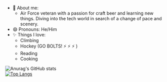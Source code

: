 - 💬 About me:
  - Air Force veteran with a passion for craft beer and learning new things. Diving into the tech world in search of a change of pace and scenery.
- 😄 Pronouns: He/Him
- ✨  Things I love:
   - Climbing
   - Hockey (GO BOLTS! ⚡ ⚡ ⚡ )
   - Reading
   - Cooking
   
![Anurag's GitHub stats](https://github-readme-stats.vercel.app/api?username=mekimball&show_icons=true&theme=synthwave)<br>
[![Top Langs](https://github-readme-stats.vercel.app/api/top-langs/?username=mekimball&layout=compact&theme=synthwave)](https://github.com/anuraghazra/github-readme-stats)

<!--
**mekimball/mekimball** is a ✨ _special_ ✨ repository because its `README.md` (this file) appears on your GitHub profile.

Here are some ideas to get you started:

- 🔭 I’m currently working on ...
- 🌱 I’m currently learning ...
- 👯 I’m looking to collaborate on ...
- 🤔 I’m looking for help with ...
- 💬 Ask me about ...
- 📫 How to reach me: ...
- 😄 Pronouns: ...
- ⚡ Fun fact: ...
-->
